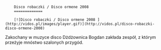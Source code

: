 
        Disco robaczki / Disco ormene 2008 
        =============
        
        [![Disco robaczki / Disco ormene 2008 ](http://vidos.pl/images/player.gif)](http://vidos.pl/disco-robaczki-disco-ormene-2008)
        
        
 Zakochany w muzyce disco Dżdżownica Bogdan zakłada zespół, z którym przeżyje mnóstwo szalonych przygód.
    